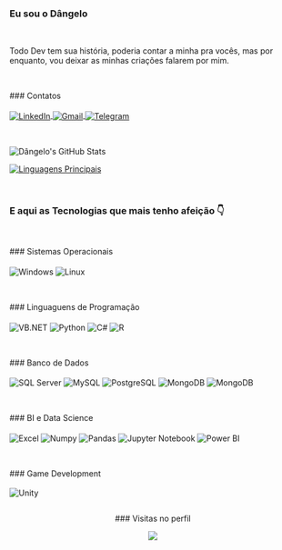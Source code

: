### Eu sou o Dângelo

<br>

Todo Dev tem sua história, poderia contar a minha pra vocês, mas por enquanto, vou deixar as minhas criações falarem por mim.

<br>

<div>
  <p>
    ### Contatos <br><br>
    <a href="http://br.linkedin.com/in/dangelofoliveira" target="_blank"> 
      <img align="center" alt="LinkedIn" src="https://img.shields.io/badge/LinkedIn-0077B5?style=for-the-badge&logo=linkedin&logoColor=white"/>
    </a>
    <a href="dgdangelodg@gmail.com" target="_blank">
      <img align="center" alt="Gmail" src="https://img.shields.io/badge/Gmail-D14836?style=for-the-badge&logo=gmail&logoColor=white"/>
    </a>
    <a href="https://t.me/dangelofoliveira" target="_blank">
      <img align="center" alt="Telegram" src="https://img.shields.io/badge/Telegram-2CA5E0?style=for-the-badge&logo=telegram&logoColor=white"/>
    </a>
  </p>
</div>

<br>

![Dângelo's GitHub Stats](https://github-readme-stats.vercel.app/api?username=dangelofoliveira&show_icons=true&theme=dark)

[![Linguagens Principais](https://github-readme-stats.vercel.app/api/top-langs/?username=dangelofoliveira&langs_count=8&theme=dark)](https://github.com/dangelofoliveira/github-readme-stats)

<br>

### E aqui as Tecnologias que mais tenho afeição 👇

<div style="display: inline-block">
  
  <br>
    
  <p>
    ### Sistemas Operacionais <br><br>
    <img align="center" alt="Windows" src="https://img.shields.io/badge/Windows-0078D6?style=for-the-badge&logo=windows&logoColor=white"/>
    <img align="center" alt="Linux" src="https://img.shields.io/badge/Linux-FCC624?style=for-the-badge&logo=linux&logoColor=black"/>
  </p>
 
  <br>
  
  <p>
    ### Linguaguens de Programação <br><br>
    <img align="center" alt="VB.NET" src="https://img.shields.io/badge/VB.NET-5C2D91?style=for-the-badge&logo=.net&logoColor=white"/>
    <img align="center" alt="Python" src="https://img.shields.io/badge/Python-14354C?style=for-the-badge&logo=python&logoColor=white"/>
    <img align="center" alt="C#" src="https://img.shields.io/badge/C%23-239120?style=for-the-badge&logo=c-sharp&logoColor=white"/>
    <img align="center" alt="R" src="https://img.shields.io/badge/R-276DC3?style=for-the-badge&logo=r&logoColor=white"/>
  </p>

  <br>
  
  <p>
    ### Banco de Dados <br><br>
    <img align="center" alt="SQL Server" src="https://img.shields.io/badge/Microsoft_SQL_Server-CC2927?style=for-the-badge&logo=microsoft-sql-server&logoColor=white"/>
    <img align="center" alt="MySQL" src="https://img.shields.io/badge/MySQL-005C84?style=for-the-badge&logo=mysql&logoColor=white"/>
    <img align="center" alt="PostgreSQL" src="https://img.shields.io/badge/PostgreSQL-316192?style=for-the-badge&logo=postgresql&logoColor=white"/>
    <img align="center" alt="MongoDB" src="https://img.shields.io/badge/MongoDB-4EA94B?style=for-the-badge&logo=mongodb&logoColor=white"/>
    <img align="center" alt="MongoDB" src="https://img.shields.io/badge/SQLite-07405E?style=for-the-badge&logo=sqlite&logoColor=white"/>
  <p>
  
  <br>
    
  <p>
    ### BI e Data Science <br><br>
    <img align="center" alt="Excel" src="https://img.shields.io/badge/Microsoft_Excel-217346?style=for-the-badge&logo=microsoft-excel&logoColor=white"/>
    <img align="center" alt="Numpy" src="https://img.shields.io/badge/numpy-%23013243.svg?style=for-the-badge&logo=numpy&logoColor=white"/>
    <img align="center" alt="Pandas" src="https://img.shields.io/badge/pandas-%23150458.svg?style=for-the-badge&logo=pandas&logoColor=white"/>
    <img align="center" alt="Jupyter Notebook" src="https://img.shields.io/badge/%7F%20-Jupyter-orange?style=for-the-badge&logo=Jupyter"/>
    <img align="center" alt="Power BI" src="https://img.shields.io/badge/%7F%20-PowerBI-yellow?style=for-the-badge&logo=PowerBI"/>
  </p>
    
  <br>
  
  <p>
    ### Game Development <br><br>
    <img align="center" alt="Unity" src="https://img.shields.io/badge/Unity-100000?style=for-the-badge&logo=unity&logoColor=white"/><br>
  </p>

</div>

<br>

  <p align="center">
    ### Visitas no perfil
  <br>
    <p align="center">
      <img alingn="center" src="https://profile-counter.glitch.me/dangelofoliveira/count.svg" />
    </p>
  </p>
